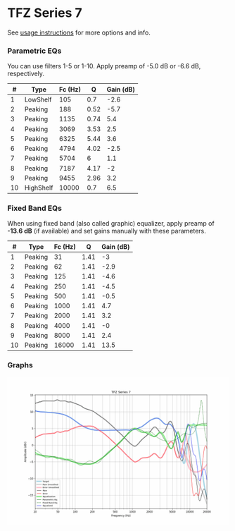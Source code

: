 # TFZ Series 7
See [usage instructions](https://github.com/jaakkopasanen/AutoEq#usage) for more options and info.

### Parametric EQs
You can use filters 1-5 or 1-10. Apply preamp of -5.0 dB or -6.6 dB, respectively.

|   # | Type      |   Fc (Hz) |    Q |   Gain (dB) |
|-----|-----------|-----------|------|-------------|
|   1 | LowShelf  |       105 | 0.7  |        -2.6 |
|   2 | Peaking   |       188 | 0.52 |        -5.7 |
|   3 | Peaking   |      1135 | 0.74 |         5.4 |
|   4 | Peaking   |      3069 | 3.53 |         2.5 |
|   5 | Peaking   |      6325 | 5.44 |         3.6 |
|   6 | Peaking   |      4794 | 4.02 |        -2.5 |
|   7 | Peaking   |      5704 | 6    |         1.1 |
|   8 | Peaking   |      7187 | 4.17 |        -2   |
|   9 | Peaking   |      9455 | 2.96 |         3.2 |
|  10 | HighShelf |     10000 | 0.7  |         6.5 |

### Fixed Band EQs
When using fixed band (also called graphic) equalizer, apply preamp of **-13.6 dB** (if available) and set gains manually with these parameters.

|   # | Type    |   Fc (Hz) |    Q |   Gain (dB) |
|-----|---------|-----------|------|-------------|
|   1 | Peaking |        31 | 1.41 |        -3   |
|   2 | Peaking |        62 | 1.41 |        -2.9 |
|   3 | Peaking |       125 | 1.41 |        -4.6 |
|   4 | Peaking |       250 | 1.41 |        -4.5 |
|   5 | Peaking |       500 | 1.41 |        -0.5 |
|   6 | Peaking |      1000 | 1.41 |         4.7 |
|   7 | Peaking |      2000 | 1.41 |         3.2 |
|   8 | Peaking |      4000 | 1.41 |        -0   |
|   9 | Peaking |      8000 | 1.41 |         2.4 |
|  10 | Peaking |     16000 | 1.41 |        13.5 |

### Graphs
![](./TFZ%20Series%207.png)
